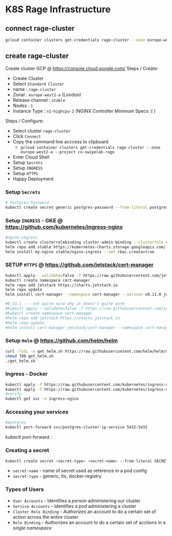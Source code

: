 # K8S Rage Infrastructure

## connect rage-cluster

```sh
gcloud container clusters get-credentials rage-cluster --zone europe-west2-a --project co-swipelab-rage
```

## create rage-cluster

Create cluster GCP  @ https://console.cloud.google.com/
Steps / Create: 
  * Create Cluster
  * Select ``Standard Cluster``
  * name : ``rage-cluster``
  * Zonal : ``europe-west2-a`` (London)
  * Release channel : ``stable``
  * Nodes : ``1``
  * Instance Type : ``n1-highcpu-2`` (NGINX Controller Minimum Specs :( )

Steps / Configure:
  * Select cluster ``rage-cluster``
  * Click ``Connect``
  * Copy the command line acccess to clipboard
    - ``gcloud container clusters get-credentials rage-cluster --zone europe-west2-a --project co-swipelab-rage``
  * Enter Cloud Shell
  * Setup ``Secrets``
  * Setup ``INGRESS``
  * Setup ``HTTPS``
  * Happy Deployment


### Setup ``Secrets``
```sh
# Postgres Password
kubectl create secret generic postgres-password --from-literal postgres-password=...
```

### Setup ``INGRESS`` - GKE @ https://github.com/kubernetes/ingress-nginx
```sh
#nginx-ingress
kubectl create clusterrolebinding cluster-admin-binding --clusterrole cluster-admin --user $(gcloud config get-value account)
helm repo add stable https://kubernetes-charts.storage.googleapis.com/
helm install my-nginx stable/nginx-ingress --set rbac.create=true
```

### SETUP ``HTTPS``  @ https://github.com/jetstack/cert-manager
```sh
kubectl apply --validate=false -f https://raw.githubusercontent.com/jetstack/cert-manager/release-0.11/deploy/manifests/00-crds.yaml
kubectl create namespace cert-manager
helm repo add jetstack https://charts.jetstack.io
helm repo update
helm install cert-manager --namespace cert-manager --version v0.11.0 jetstack/cert-manager

#0.13.1 --- not quite sure why it doesn't quite work
#kubectl apply --validate=false -f https://raw.githubusercontent.com/jetstack/cert-manager/v0.13.1/deploy/manifests/00-crds.yaml
#kubectl create namespace cert-manager
#helm repo add jetstack https://charts.jetstack.io
#helm repo update
#helm install cert-manager jetstack/cert-manager --namespace cert-manager --version v0.13.1
```

### Setup ``Helm`` @ https://github.com/helm/helm
```sh
curl -fsSL -o get_helm.sh https://raw.githubusercontent.com/helm/helm/master/scripts/get-helm-3
chmod 700 get_helm.sh
./get_helm.sh
```

### Ingress - Docker 
```sh
kubectl apply -f https://raw.githubusercontent.com/kubernetes/ingress-nginx/master/deploy/static/mandatory.yaml
kubectl apply -f https://raw.githubusercontent.com/kubernetes/ingress-nginx/master/deploy/static/provider/cloud-generic.yaml
#verify
kubectl get svc -n ingress-nginx
```

### Accessing your services
```sh
#postgres
kubectl port-forward svc/postgres-cluster-ip-service 5432:5432
```
kubectl port-forward <serviceObject> <localPort>:<servicePort>

### Creating a secret
```sh
kubectl create secret <secret-type> <secret-name> --from-literal SECRET_KEY=SECRET_VALUE
```
* ``secret-name`` - name of secret used as reference in a pod config
* ``secret-type`` - generic, tls, docker-registry

### Types of Users
* ``User Accounts`` - Identifies a *person* administering our cluster
* ``Service Accounts`` - Identifies a *pod* administering a cluster
* ``Cluster Role Binding`` - Authorizes an account to do a certain set of action across the entire cluster
* ``Role Binding`` - Authorizes an account to do a certain set of acctions in a *single namespace*
